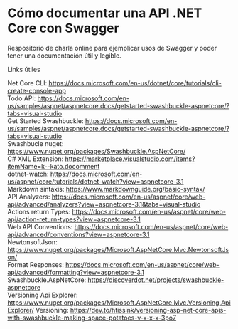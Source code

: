 # Cómo documentar una API .NET Core con Swagger

Respositorio de charla online para ejemplicar usos de Swagger y poder tener una documentación útil y legible.

Links útiles

Net Core CLI: https://docs.microsoft.com/en-us/dotnet/core/tutorials/cli-create-console-app  
Todo API: https://docs.microsoft.com/en-us/samples/aspnet/aspnetcore.docs/getstarted-swashbuckle-aspnetcore/?tabs=visual-studio  
Get Started Swashbuckle: https://docs.microsoft.com/en-us/samples/aspnet/aspnetcore.docs/getstarted-swashbuckle-aspnetcore/?tabs=visual-studio  
Swashbucle nuget: https://www.nuget.org/packages/Swashbuckle.AspNetCore/  
C# XML Extension: https://marketplace.visualstudio.com/items?itemName=k--kato.docomment  
dotnet-watch: https://docs.microsoft.com/en-us/aspnet/core/tutorials/dotnet-watch?view=aspnetcore-3.1  
Markdown sintaxis: https://www.markdownguide.org/basic-syntax/  
API Analyzers: https://docs.microsoft.com/en-us/aspnet/core/web-api/advanced/analyzers?view=aspnetcore-3.1&tabs=visual-studio  
Actions return Types: https://docs.microsoft.com/en-us/aspnet/core/web-api/action-return-types?view=aspnetcore-3.1  
Web API Conventions: https://docs.microsoft.com/en-us/aspnet/core/web-api/advanced/conventions?view=aspnetcore-3.1  
NewtonsoftJson: https://www.nuget.org/packages/Microsoft.AspNetCore.Mvc.NewtonsoftJson/  
Format Responses: https://docs.microsoft.com/en-us/aspnet/core/web-api/advanced/formatting?view=aspnetcore-3.1  
Swashbuckle.AspNetCore: https://discoverdot.net/projects/swashbuckle-aspnetcore  
Versioning Api Explorer: https://www.nuget.org/packages/Microsoft.AspNetCore.Mvc.Versioning.ApiExplorer/
Versioning: https://dev.to/htissink/versioning-asp-net-core-apis-with-swashbuckle-making-space-potatoes-v-x-x-x-3po7
